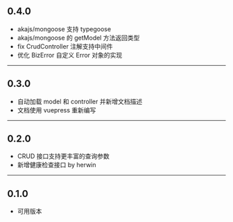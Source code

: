 ## 0.4.0
- akajs/mongoose 支持 typegoose
- akajs/mongoose 的 getModel 方法返回类型
- fix CrudController 注解支持中间件
- 优化 BizError 自定义 Error 对象的实现
---
## 0.3.0
- 自动加载 model 和 controller 并新增文档描述
- 文档使用 vuepress 重新编写
---
## 0.2.0
- CRUD 接口支持更丰富的查询参数
- 新增健康检查接口 by herwin
---
## 0.1.0
- 可用版本
